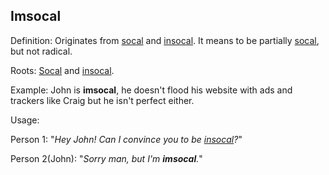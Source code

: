 ## Imsocal

Definition: Originates from <a href="https://daarkdev.github.io/thesimpledictionary-words/socal.html">socal</a> and <a href="https://daarkdev.github.io/thesimpledictionary-words/insocal.html">insocal</a>.
It means to be partially <a href="https://daarkdev.github.io/thesimpledictionary-words/socal.html">socal</a>, but not radical.

Roots: <a href="https://daarkdev.github.io/thesimpledictionary-words/socal.html">Socal</a> and <a href="https://daarkdev.github.io/thesimpledictionary-words/insocal.html">insocal</a>.

Example: John is __imsocal__, he doesn't flood his website with ads and trackers like Craig
but he isn't perfect either.

Usage:

Person 1: "*Hey John! Can I convince you to be <a href="https://daarkdev.github.io/thesimpledictionary-words/insocal.html">insocal</a>?*"

Person 2(John): "*Sorry man, but I'm __imsocal__.*"
